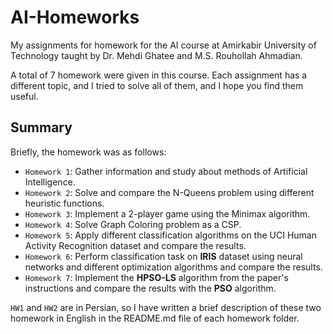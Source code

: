 # AI-Homeworks
My assignments for homework for the AI course at Amirkabir University of Technology taught by Dr. Mehdi Ghatee and M.S. Rouhollah Ahmadian.

A total of 7 homework were given in this course. Each assignment has a different topic, and I tried to solve all of them, and I hope you find them useful. 

## Summary

Briefly, the homework was as follows:
- `Homework 1`: Gather information and study about methods of Artificial Intelligence.
- `Homework 2`: Solve and compare the N-Queens problem using different heuristic functions.
- `Homework 3`: Implement a 2-player game using the Minimax algorithm.
- `Homework 4`: Solve Graph Coloring problem as a CSP.
- `Homework 5`: Apply different classification algorithms on the UCI Human Activity Recognition dataset and compare the results.
- `Homework 6`: Perform classification task on **IRIS** dataset using neural networks and different optimization algorithms and compare the results.
- `Homework 7`: Implement the **HPSO-LS** algorithm from the paper's instructions and compare the results with the **PSO** algorithm.

`HW1` and `HW2` are in Persian, so I have written a brief description of these two homework in English in the README.md file of each homework folder.
